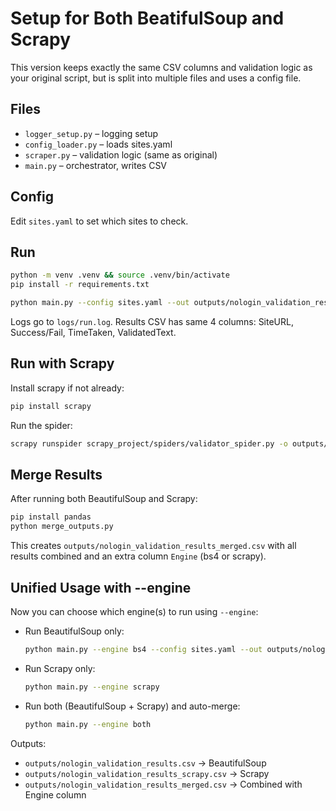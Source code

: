 # Setup for Both BeatifulSoup and Scrapy

This version keeps exactly the same CSV columns and validation logic as your original script, but is split into multiple files and uses a config file.

## Files
- `logger_setup.py` – logging setup
- `config_loader.py` – loads sites.yaml
- `scraper.py` – validation logic (same as original)
- `main.py` – orchestrator, writes CSV

## Config
Edit `sites.yaml` to set which sites to check.

## Run
```bash
python -m venv .venv && source .venv/bin/activate
pip install -r requirements.txt

python main.py --config sites.yaml --out outputs/nologin_validation_results.csv
```

Logs go to `logs/run.log`. Results CSV has same 4 columns: SiteURL, Success/Fail, TimeTaken, ValidatedText.


## Run with Scrapy
Install scrapy if not already:

```bash
pip install scrapy
```

Run the spider:

```bash
scrapy runspider scrapy_project/spiders/validator_spider.py -o outputs/nologin_validation_results_scrapy.csv
```

## Merge Results
After running both BeautifulSoup and Scrapy:

```bash
pip install pandas
python merge_outputs.py
```

This creates `outputs/nologin_validation_results_merged.csv` with all results combined and an extra column `Engine` (bs4 or scrapy).


## Unified Usage with --engine

Now you can choose which engine(s) to run using `--engine`:

- Run BeautifulSoup only:
  ```bash
  python main.py --engine bs4 --config sites.yaml --out outputs/nologin_validation_results.csv
  ```

- Run Scrapy only:
  ```bash
  python main.py --engine scrapy
  ```

- Run both (BeautifulSoup + Scrapy) and auto-merge:
  ```bash
  python main.py --engine both
  ```

Outputs:
- `outputs/nologin_validation_results.csv` → BeautifulSoup
- `outputs/nologin_validation_results_scrapy.csv` → Scrapy
- `outputs/nologin_validation_results_merged.csv` → Combined with Engine column
